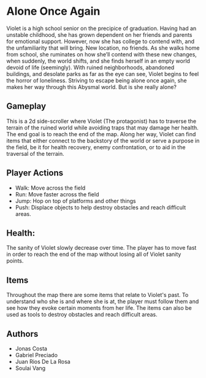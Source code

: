 # Alone Once Again

Violet is a high school senior on the precipice of graduation. Having had an unstable childhood, she has grown dependent on her friends and parents for emotional support. However, now she has college to contend with, and the unfamiliarity that will bring. New location, no friends. As she walks home from school, she ruminates on how she’ll contend with these new changes, when suddenly, the world shifts, and she finds herself in an empty world devoid of life (seemingly). With ruined neighborhoods, abandoned buildings, and desolate parks as far as the eye can see, Violet begins to feel the horror of loneliness. Striving to escape being alone once again, she makes her way through this Abysmal world. But is she really alone?

## Gameplay
This is a 2d side-scroller where Violet (The protagonist) has to traverse the terrain of the ruined world while avoiding traps that may damage her health. The end goal is to reach the end of the map. Along her way, Violet can find items that either connect to the backstory of the world or serve a purpose in the field, be it for health recovery, enemy confrontation, or to aid in the traversal of the terrain.

## Player Actions
* Walk: Move across the field 
* Run: Move faster across the field
* Jump: Hop on top of platforms and other things
* Push: Displace objects to help destroy obstacles and reach difficult areas. 

## Health:
The sanity of Violet slowly decrease over time. The player has to move fast in order to reach the end of the map without losing all of Violet sanity points.

## Items
Throughout the map there are some items that relate to Violet's past. To understand who she is and where she is at, the player must follow them and see how they evoke certain moments from her life. The items can also be used as tools to destroy obstacles and reach difficult areas. 


## Authors

* Jonas Costa
* Gabriel Preciado
* Juan Rios De La Rosa
* Soulai Vang

